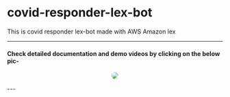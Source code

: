 # covid-responder-lex-bot
This is covid responder lex-bot made with AWS Amazon lex

---
#### Check detailed documentation and demo videos by clicking on the below pic-

<p style="text-align: center;">
<a href="https://c17hawke.github.io/covid-responder-lex-bot">
<img style="max-width: 80%; border-radius:8px;" src="https://github.com/c17hawke/testRepo_forblog/blob/master/Screenshot%20from%202020-04-23%2021-36-52.png?raw=true">
</img></a>
</p>
---
